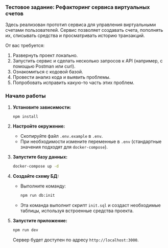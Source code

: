 ### **Тестовое задание: Рефакторинг сервиса виртуальных счетов**

Здесь реализован прототип сервиса для управления виртуальными счетами пользователей.
Сервис позволяет создавать счета, пополнять их, списывать средства и просматривать историю транзакций.

От вас требуется:
1. Развернуть проект локально.
2. Запустить сервис и сделать несколько запросов к API (например, с помощью Postman или curl).
2. Ознакомиться с кодовой базой.
3. Провести анализ кода и выявить проблемы.
4. Попробовать исправить какую-то часть этих проблем.

### **Начало работы**

1.  **Установите зависимости:**
    ```bash
    npm install
    ```

2.  **Настройте окружение:**
    *   Скопируйте файл `.env.example` в `.env`.
    *   При необходимости измените переменные в `.env` (стандартные значения подходят для `docker-compose`).

3.  **Запустите базу данных:**
    ```bash
    docker-compose up -d
    ```

4.  **Создайте схему БД:**
    *   Выполните команду:
        ```bash
        npm run db:init
        ```
    *   Эта команда выполнит скрипт `init.sql` и создаст необходимые таблицы, используя встроенные средства проекта.

5.  **Запустите приложение:**
    ```bash
    npm run dev
    ```
    Сервер будет доступен по адресу `http://localhost:3000`.


